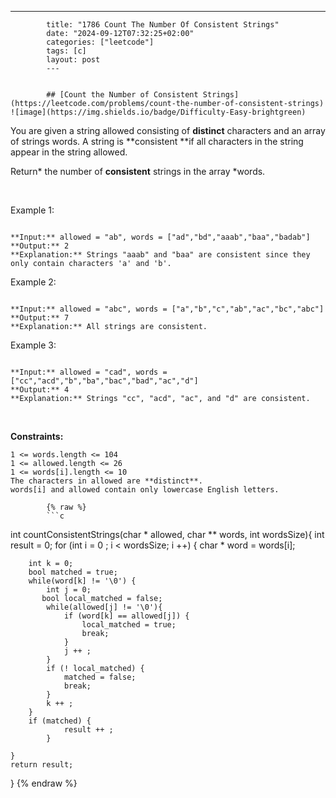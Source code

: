 ---
            title: "1786 Count The Number Of Consistent Strings"
            date: "2024-09-12T07:32:25+02:00"
            categories: ["leetcode"]
            tags: [c]
            layout: post
            ---
            

            ## [Count the Number of Consistent Strings](https://leetcode.com/problems/count-the-number-of-consistent-strings) ![image](https://img.shields.io/badge/Difficulty-Easy-brightgreen)

You are given a string allowed consisting of **distinct** characters and an array of strings words. A string is **consistent **if all characters in the string appear in the string allowed.

Return* the number of **consistent** strings in the array *words.

 

Example 1:

```

**Input:** allowed = "ab", words = ["ad","bd","aaab","baa","badab"]
**Output:** 2
**Explanation:** Strings "aaab" and "baa" are consistent since they only contain characters 'a' and 'b'.

```

Example 2:

```

**Input:** allowed = "abc", words = ["a","b","c","ab","ac","bc","abc"]
**Output:** 7
**Explanation:** All strings are consistent.

```

Example 3:

```

**Input:** allowed = "cad", words = ["cc","acd","b","ba","bac","bad","ac","d"]
**Output:** 4
**Explanation:** Strings "cc", "acd", "ac", and "d" are consistent.

```

 

**Constraints:**

	1 <= words.length <= 104
	1 <= allowed.length <= 26
	1 <= words[i].length <= 10
	The characters in allowed are **distinct**.
	words[i] and allowed contain only lowercase English letters.

            {% raw %}
            ```c
            

int countConsistentStrings(char * allowed, char ** words, int wordsSize){
    int result = 0;
    for (int i = 0 ; i < wordsSize; i ++) {
        char * word = words[i];
        
        int k = 0;
        bool matched = true;
        while(word[k] != '\0') {
            int j = 0;
           bool local_matched = false;
            while(allowed[j] != '\0'){
                if (word[k] == allowed[j]) {
                    local_matched = true;
                    break;
                } 
                j ++ ;
            }
            if (! local_matched) {
                matched = false;
                break;
            }
            k ++ ;
        }
        if (matched) {
                result ++ ;
            }
        
    }
    return result;
}
            {% endraw %}
            
